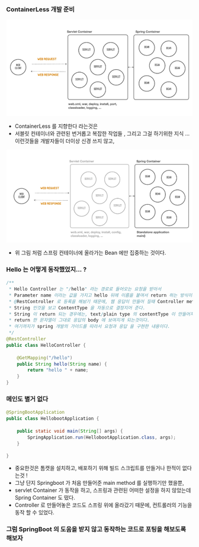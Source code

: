 ### ContainerLess 개발 준비
![](../images/containerLess도움그림.png)

- ContainerLess 를 지향한다 라는것은
- 서블릿 컨테이너와 관련된 번거롭고 복잡한 작업들 , 그리고 그걸 하기위한 지식 ... 이런것들을 개발자들이 더이상 신경 쓰지 않고,

![](../images/beanFocus.png)
- 위 그림 처럼 스프링 컨테이너에 올라가는 Bean 에만 집중하는 것이다.
 
### Hello 는 어떻게 동작했었지... ?

```java
/**
 * Hello Controller 는 "/hello" 라는 경로로 들어오는 요청을 받아서
 * Parameter name 이라는 값을 가지고 hello 뒤에 이름을 붙여서 return 하는 방식이다.
 * @RestController 로 등록을 해놨기 때문에, 웹 응답이 만들어 질때 Controller method 에 return Type 이
 * String 인것을 보고 ContentType 을 자동으로 결정지어 준다.
 * String 이 return 되는 경우에는, text/plain type 의 contentType 이 만들어지고,
 * return 한 문자열이 그대로 응답의 body 에 보여지게 되는것이다.
 * 여기까지가 spring 개발의 가이드를 따라서 요청과 응답 을 구현한 내용이다. 
 */
@RestController
public class HelloController {

    @GetMapping("/hello")
    public String hello(String name) {
        return "hello " + name;
    }
}

```

### 메인도 별거 없다
```java
@SpringBootApplication
public class HellobootApplication {

    public static void main(String[] args) {
        SpringApplication.run(HellobootApplication.class, args);
    }

}
```
- 중요한것은 톰캣을 설치하고, 배포하기 위해 빌드 스크립트를 만들거나 한적이 없다는것 !
- 그냥 단지 Springboot 가 처음 만들어준 main method 를 실행하기만 했을뿐,
- servlet Container 가 동작을 하고, 스프링과 관련된 어떠한 설정을 하지 않았는데 Spring Container 도 떴다.
- Controller 로 만들어놓은 코드도 스프링 위에 올라갔기 때문에, 컨트롤러의 기능을 동작 할 수 있었다.

### 그럼 SpringBoot 의 도움을 받지 않고 동작하는 코드로 포팅을 해보도록 해보자
